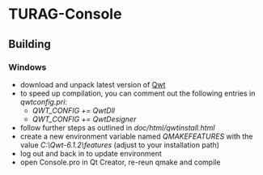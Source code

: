 # TURAG-Console
## Building
### Windows
- download and unpack latest version of [Qwt](https://qwt.sourceforge.io/)
- to speed up compilation, you can comment out the following entries in *qwtconfig.pri*:
  - *QWT_CONFIG += QwtDll*
  - *QWT_CONFIG += QwtDesigner*
- follow further steps as outlined in *doc/html/qwtinstall.html*
- create a new environment variable named *QMAKEFEATURES* with the value *C:\Qwt-6.1.2\features* (adjust to your installation path)
- log out and back in to update environment
- open Console.pro in Qt Creator, re-reun qmake and compile
